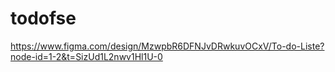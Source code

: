 # todofse
https://www.figma.com/design/MzwpbR6DFNJvDRwkuvOCxV/To-do-Liste?node-id=1-2&t=SizUd1L2nwv1Hl1U-0
